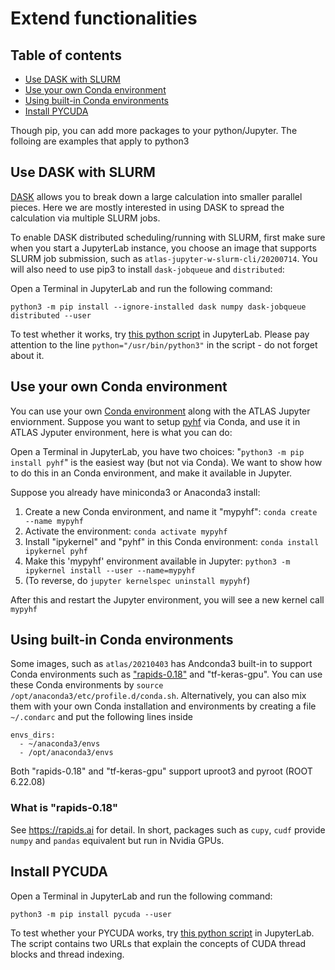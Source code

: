 # Extend functionalities

## Table of contents
+ [Use DASK with SLURM](#use-dask-with-slurm)
+ [Use your own Conda environment](#use-your-own-conda-environment)
+ [Using built-in Conda environments](#using-built-in-conda-environments)
+ [Install PYCUDA](#install-pycuda)

Though pip, you can add more packages to your python/Jupyter. The folloing are examples that apply to python3

## Use DASK with SLURM

[DASK](https://docs.dask.org/en/latest/) allows you to break down a large calculation into smaller parallel pieces. Here we are mostly interested in using DASK to spread the calculation via multiple SLURM jobs.

To enable DASK distributed scheduling/running with SLURM, first make sure when you start a JupyterLab instance, you choose an image that supports SLURM job submission, such as `atlas-jupyter-w-slurm-cli/20200714`. You will also need to use pip3 to install `dask-jobqueue` and `distributed`:

Open a Terminal in JupyterLab and run the following command:

`python3 -m pip install --ignore-installed dask numpy dask-jobqueue distributed --user`

To test whether it works, try [this python script](dask.slurm.test.py.txt) in JupyterLab. Please pay attention to the line `python="/usr/bin/python3"` in the script - do not forget about it. 

## Use your own Conda environment 

You can use your own [Conda environment](https://conda.io/projects/conda/en/latest/user-guide/install/linux.html#) along with the ATLAS Jupyter enviornment. Suppose you want to setup
[pyhf](https://github.com/scikit-hep/pyhf) via Conda, and use it in ATLAS Jyputer environment, here is what you can do:

Open a Terminal in JupyterLab, you have two choices: "`python3 -m pip install pyhf`" is the easiest way (but not via Conda). We want to show how to do this in an Conda environment, and make it available in Jupyter. 

Suppose you already have miniconda3 or Anaconda3 install:

1. Create a new Conda environment, and name it "mypyhf": `conda create --name mypyhf`
2. Activate the environment: `conda activate mypyhf`
3. Install "ipykernel" and "pyhf" in this Conda environment: `conda install ipykernel pyhf`
4. Make this 'mypyhf' environment available in Jupyter: `python3 -m ipykernel install --user --name=mypyhf`
5. (To reverse, do `jupyter kernelspec uninstall mypyhf`)

After this and restart the Jupyter environment, you will see a new kernel call `mypyhf`

## Using built-in Conda environments

Some images, such as `atlas/20210403` has Andconda3 built-in to support Conda environments such as
["rapids-0.18"](https://rapids.ai/start.html) and "tf-keras-gpu". You can use these Conda environments by
`source /opt/anaconda3/etc/profile.d/conda.sh`. Alternatively, you can also mix them with your own Conda 
installation and environments by creating a file `~/.condarc` and put the following lines inside
```
envs_dirs:
  - ~/anaconda3/envs
  - /opt/anaconda3/envs
```

Both "rapids-0.18" and "tf-keras-gpu" support uproot3 and pyroot (ROOT 6.22.08)

### What is "rapids-0.18"
See https://rapids.ai for detail. In short, packages such as `cupy`, `cudf` provide `numpy` and `pandas`
equivalent but run in Nvidia GPUs.

## Install PYCUDA

Open a Terminal in JupyterLab and run the following command:

`python3 -m pip install pycuda --user`

To test whether your PYCUDA works, try [this python script](pycuda.test.py.txt) in JupyterLab. The script contains two URLs that explain the concepts of CUDA thread blocks and thread indexing.

